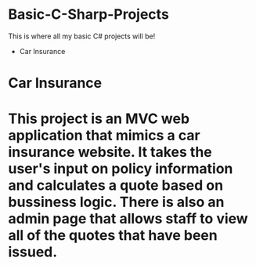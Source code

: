 # Basic-C-Sharp-Projects

This is where all my basic C# projects will be!

* Car Insurance


<h1> Car Insurance <h1/>
  This project is an MVC web application that mimics a car insurance website. It takes the user's input
  on policy information and calculates a quote based on bussiness logic. There is also an admin page 
  that allows staff to  view all of the quotes that have been issued.
